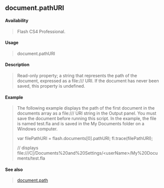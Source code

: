 ## document.pathURI

#### Availability

> Flash CS4 Professional.

#### Usage

> document.pathURI

#### Description

> Read-only property; a string that represents the path of the document, expressed as a file:/// URI. If the document has never been saved, this property is undefined.

#### Example

> The following example displays the path of the first document in the documents array as a file:/// URI string in the Output panel. You must save the document before running this script. In the example, the file is named test.fla and is saved in the My Documents folder on a Windows computer.
>
> var filePathURI = flash.documents\[0\].pathURI; fl.trace(filePathURI);
>
> // displays file:///C\|/Documents%20and%20Settings/\<userName\>/My%20Documents/test.fla

#### See also

> [document.path](#_bookmark246)
